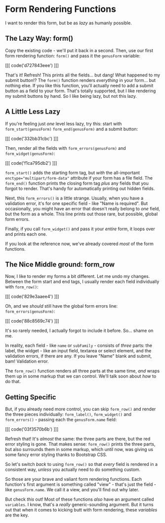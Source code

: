 # Form Rendering Functions

I want to render this form, but be as *lazy* as humanly possible.

## The Lazy Way: form()

Copy the existing code - we'll put it back in a second. Then, use our first form
rendering function: `form()` and pass it the `genusForm` variable:

[[[ code('d727843eee') ]]]

That's it! Refresh! This prints all the fields... but dang! What happened to my submit
button!? The `form()` function renders *everything* in your form... but nothing else.
If you like this function, you'll actually need to add a submit button as a field
to your form. That's totally supported, but I like rendering my submit buttons by
hand. So I like being lazy, but not this lazy.

## A Little Less Lazy

If you're feeling just *one* level less lazy, try this: start with `form_start(genusForm)`
`form_end(genusForm)` and a submit button:

[[[ code('332bb31cbc') ]]]

Then, render all the fields with `form_errors(genusForm)` and `form_widget(genusForm)`:

[[[ code('f1ca795db2') ]]]

`form_start()` adds the starting form tag, but *with* the all-important
`enctype="multipart/form-data"` attribute if your form has a file field. The
`form_end()` function prints the closing form tag *plus* any fields that you forgot
to render. That's handy for automatically printing out hidden fields.

Next, this `form_errors()` is a little strange. Usually, when you have a validation
error, it's for one specific field - like "Name is required". But occasionally, you
might have an error that doesn't really belong to *one* field, but the form as a
whole. This line prints out those rare, but possible, global form errors.

Finally, if you call `form_widget()` and pass it your *entire* form, it loops over
and prints each one.

If you look at the reference now, we've already covered *most* of the form functions.

## The Nice Middle ground: form_row

Now, I like to render my forms a bit different. Let me undo my changes. Between the
form start and end tags, I usually render each field individually with `form_row()`:

[[[ code('829e3aaee4') ]]]

Oh, and we *should* still have the global form errors line: `form_errors(genusForm)`:

[[[ code('88c8569c74') ]]]

It's so rarely needed, I actually forgot to include it before. So... shame on me.

In reality, each field - like `name` or `subFamily` - consists of *three* parts:
the label, the widget - like an input field, textarea or select element, and the
validation errors, if there are any. If you leave "Name" blank and submit, bam!
Validation error.

The `form_row()` function renders all three parts at the same time, *and* wraps them
up in some markup that we can control. We'll talk soon about *how* to do that.

## Getting Specific

But, if you already need more control, you can skip `form_row()` and render the three
pieces individually: `form_label()`, `form_widget()` and `form_errors()` - passing
each the `genusForm.name` field:

[[[ code('03f3570b6b') ]]]

Refresh that! It's *almost* the same: the three parts are there, but the red error
styling is gone. That makes sense: `form_row()` prints the three parts, but also
surrounds them in some markup, which until now, was giving us some fancy error styling
thanks to Bootstrap CSS.

So let's switch *back* to using `form_row()` so that *every* field is rendered in
a consistent way, *unless* you actually need to do something custom.

So those are your brave and valiant form rendering functions. Each function's first
argument is something called "view" - that's just the field - like `genusForm.name`.
We call it a view, and you'll find out why later.

But check *this* out! Most of these functions *also* have an argument called `variables`.
I know, that's a *really* generic-sounding argument. But it turns out that when it
comes to kicking butt with form rendering, these *variables* are the key.
